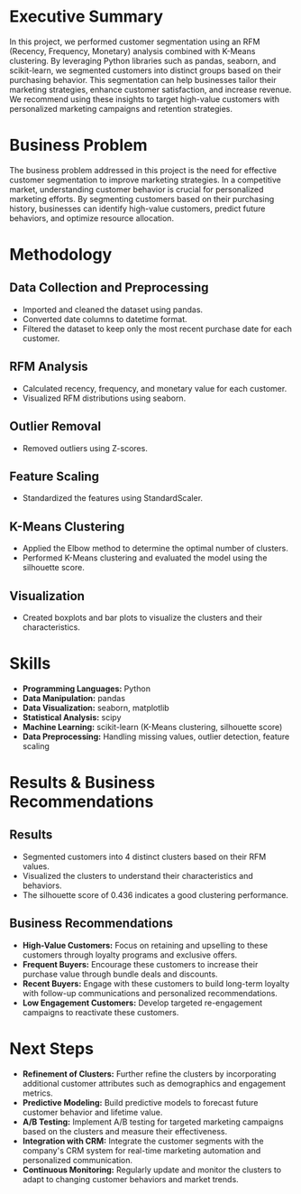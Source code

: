 # Executive Summary

In this project, we performed customer segmentation using an RFM (Recency, Frequency, Monetary) analysis combined with K-Means clustering. By leveraging Python libraries such as pandas, seaborn, and scikit-learn, we segmented customers into distinct groups based on their purchasing behavior. This segmentation can help businesses tailor their marketing strategies, enhance customer satisfaction, and increase revenue. We recommend using these insights to target high-value customers with personalized marketing campaigns and retention strategies.

# Business Problem

The business problem addressed in this project is the need for effective customer segmentation to improve marketing strategies. In a competitive market, understanding customer behavior is crucial for personalized marketing efforts. By segmenting customers based on their purchasing history, businesses can identify high-value customers, predict future behaviors, and optimize resource allocation.

# Methodology

## Data Collection and Preprocessing
- Imported and cleaned the dataset using pandas.
- Converted date columns to datetime format.
- Filtered the dataset to keep only the most recent purchase date for each customer.

## RFM Analysis
- Calculated recency, frequency, and monetary value for each customer.
- Visualized RFM distributions using seaborn.

## Outlier Removal
- Removed outliers using Z-scores.

## Feature Scaling
- Standardized the features using StandardScaler.

## K-Means Clustering
- Applied the Elbow method to determine the optimal number of clusters.
- Performed K-Means clustering and evaluated the model using the silhouette score.

## Visualization
- Created boxplots and bar plots to visualize the clusters and their characteristics.

# Skills

- **Programming Languages:** Python
- **Data Manipulation:** pandas
- **Data Visualization:** seaborn, matplotlib
- **Statistical Analysis:** scipy
- **Machine Learning:** scikit-learn (K-Means clustering, silhouette score)
- **Data Preprocessing:** Handling missing values, outlier detection, feature scaling

# Results & Business Recommendations

## Results
- Segmented customers into 4 distinct clusters based on their RFM values.
- Visualized the clusters to understand their characteristics and behaviors.
- The silhouette score of 0.436 indicates a good clustering performance.

## Business Recommendations
- **High-Value Customers:** Focus on retaining and upselling to these customers through loyalty programs and exclusive offers.
- **Frequent Buyers:** Encourage these customers to increase their purchase value through bundle deals and discounts.
- **Recent Buyers:** Engage with these customers to build long-term loyalty with follow-up communications and personalized recommendations.
- **Low Engagement Customers:** Develop targeted re-engagement campaigns to reactivate these customers.

# Next Steps

- **Refinement of Clusters:** Further refine the clusters by incorporating additional customer attributes such as demographics and engagement metrics.
- **Predictive Modeling:** Build predictive models to forecast future customer behavior and lifetime value.
- **A/B Testing:** Implement A/B testing for targeted marketing campaigns based on the clusters and measure their effectiveness.
- **Integration with CRM:** Integrate the customer segments with the company's CRM system for real-time marketing automation and personalized communication.
- **Continuous Monitoring:** Regularly update and monitor the clusters to adapt to changing customer behaviors and market trends.
